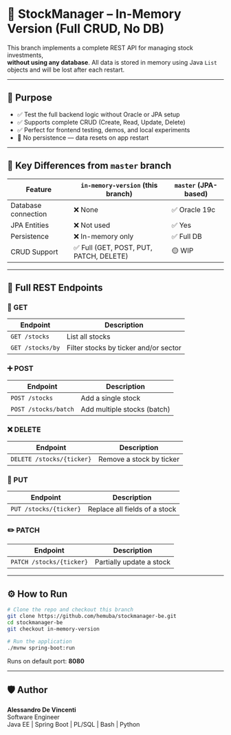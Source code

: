 # 🧪 StockManager – In-Memory Version (Full CRUD, No DB)

This branch implements a complete REST API for managing stock investments,  
**without using any database**. All data is stored in memory using Java `List` objects and will be lost after each restart.

---

## 🎯 Purpose

- ✅ Test the full backend logic without Oracle or JPA setup
- ✅ Supports complete CRUD (Create, Read, Update, Delete)
- ✅ Perfect for frontend testing, demos, and local experiments
- 🚫 No persistence — data resets on app restart

---

## 🧠 Key Differences from `master` branch

| Feature                  | `in-memory-version` (this branch) | `master` (JPA-based) |
|--------------------------|-----------------------------------|-----------------------|
| Database connection      | ❌ None                            | ✅ Oracle 19c         |
| JPA Entities             | ❌ Not used                        | ✅ Yes                |
| Persistence              | ❌ In-memory only                  | ✅ Full DB            |
| CRUD Support             | ✅ Full (GET, POST, PUT, PATCH, DELETE) | 🟡 WIP           |

---

## 🔁 Full REST Endpoints

### 📘 GET

| Endpoint                 | Description                         |
|--------------------------|-------------------------------------|
| `GET /stocks`            | List all stocks                     |
| `GET /stocks/by`         | Filter stocks by ticker and/or sector |

### ➕ POST

| Endpoint                  | Description                   |
|---------------------------|-------------------------------|
| `POST /stocks`            | Add a single stock            |
| `POST /stocks/batch`      | Add multiple stocks (batch)   |

### ❌ DELETE

| Endpoint                   | Description              |
|----------------------------|--------------------------|
| `DELETE /stocks/{ticker}`  | Remove a stock by ticker |

### 🔁 PUT

| Endpoint                  | Description                 |
|---------------------------|-----------------------------|
| `PUT /stocks/{ticker}`    | Replace all fields of a stock |

### ✏️ PATCH

| Endpoint                    | Description                  |
|-----------------------------|------------------------------|
| `PATCH /stocks/{ticker}`    | Partially update a stock     |

---

## ⚙️ How to Run

```bash
# Clone the repo and checkout this branch
git clone https://github.com/hemuba/stockmanager-be.git
cd stockmanager-be
git checkout in-memory-version

# Run the application
./mvnw spring-boot:run
```

Runs on default port: **8080**

---

## 🛡️ Author

**Alessandro De Vincenti**  
Software Engineer  
Java EE | Spring Boot | PL/SQL | Bash | Python